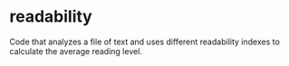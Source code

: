 # readability
Code that analyzes a file of text and uses different readability indexes to calculate the average reading level.
